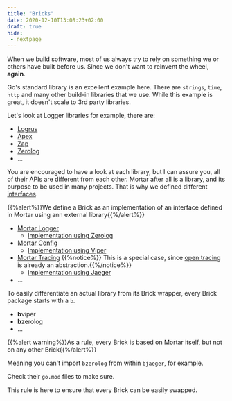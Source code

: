 ```yaml
---
title: "Bricks"
date: 2020-12-10T13:08:23+02:00
draft: true
hide:
 - nextpage
---
```


When we build software, most of us always try to rely on something we or others have built before us.
Since we don't want to reinvent the wheel, **again**.

Go's standard library is an excellent example here.
There are `strings`, `time`, `http` and many other build-in libraries that we use.
While this example is great, it doesn't scale to 3rd party libraries.

Let's look at Logger libraries for example, there are:

- [Logrus](https://github.com/sirupsen/logrus)
- [Apex](https://github.com/apex/log)
- [Zap](https://github.com/uber-go/zap)
- [Zerolog](https://github.com/rs/zerolog)
- ...

You are encouraged to have a look at each library, but I can assure you, all of their APIs are different from each other.
Mortar after all is a library, and its purpose to be used in many projects.
That is why we defined different [interfaces](https://pkg.go.dev/github.com/go-masonry/mortar/interfaces).

{{%alert%}}We define a Brick as an implementation of an interface defined in Mortar using ann external library{{%/alert%}}

- [Mortar Logger](https://github.com/go-masonry/mortar/blob/master/interfaces/log/interfaces.go)
    - [Implementation using Zerolog](https://github.com/go-masonry/bzerolog)
- [Mortar Config](https://github.com/go-masonry/mortar/blob/master/interfaces/cfg/interfaces.go)
    - [Implementation using Viper](https://github.com/go-masonry/bviper)
- [Mortar Tracing](https://github.com/go-masonry/mortar/blob/master/interfaces/trace/interfaces.go)
    {{%notice%}} This is a special case, since [open tracing](https://github.com/opentracing/opentracing-go) is already an abstraction.{{%/notice%}}
    - [Implementation using Jaeger](https://github.com/go-masonry/bjaeger)
- ...

To easily differentiate an actual library from its Brick wrapper, every Brick package starts with a `b`.

- **b**viper
- **b**zerolog
- ...

{{%alert warning%}}As a rule, every Brick is based on Mortar itself, but not on any other Brick{{%/alert%}}

Meaning you can't import `bzerolog` from within `bjaeger`, for example.

Check their `go.mod` files to make sure.

This rule is here to ensure that every Brick can be easily swapped.
